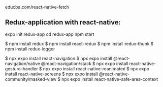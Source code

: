 educba.com/react-native-fetch


Redux-application with react-native:
--------------------------------------------
expo init redux-app
cd redux-app
npm start

$ npm install redux
$ npm install react-redux
$ npm install redux-thunk
$ npm install redux-logger

$ npx expo  install react-navigation
$ npx expo install @react-navigation/native @react-navigation/stack 
$ npx expo install react-native-gesture-handler 
$ npx expo install react-native-reanimated 
$ npx expo install react-native-screens
$ npx expo install @react-native-community/masked-view
$ npx expo install react-native-safe-area-context